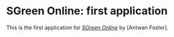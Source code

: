 # SGreen Online: first application

This is the first application for
[*SGreen Online*](http://sgreenonline.com/) 
by [Antwan Foster].
